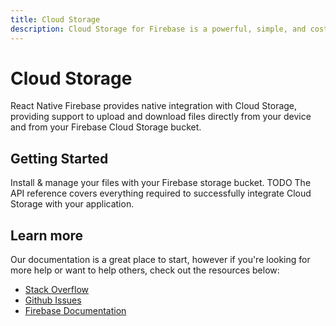 ```yaml
---
title: Cloud Storage
description: Cloud Storage for Firebase is a powerful, simple, and cost-effective object storage service built for Google scale
---
```


# Cloud Storage

React Native Firebase provides native integration with Cloud Storage, providing support to upload and download files
directly from your device and from your Firebase Cloud Storage bucket.

<Youtube id="_tyjqozrEPY" />

## Getting Started

<Grid>
	<Block
		icon="cloud_queue"
		color="#ffc107"
		title="Quick Start"
		to="/quick-start"
	>
    Install & manage your files with your Firebase storage bucket.
	</Block>
	<Block
		icon="school"
		color="#4CAF50"
		title="Guides"
		version={false}
		to="/guides?tags=storage"
	>
	  TODO
	</Block>
  <Block
		icon="layers"
		color="#03A9F4"
		title="Reference"
		to="/reference"
	>
    The API reference covers everything required to successfully integrate Cloud Storage with your application.
	</Block>
</Grid>

## Learn more

Our documentation is a great place to start, however if you're looking for more help or want to help others,
check out the resources below:

- [Stack Overflow](https://stackoverflow.com/questions/tagged/react-native-firebase-storage)
- [Github Issues](https://github.com/invertase/react-native-firebase/issues?utf8=%E2%9C%93&q=is%3Aissue+sort%3Aupdated-desc+label%3Astorage+)
- [Firebase Documentation](https://firebase.google.com/docs/storage?utm_source=invertase&utm_medium=react-native-firebase&utm_campaign=storage)
